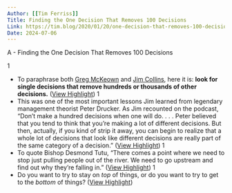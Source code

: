 ```yaml
---
Author: [[Tim Ferriss]]
Title: Finding the One Decision That Removes 100 Decisions
Link: https://tim.blog/2020/01/20/one-decision-that-removes-100-decisions/
Date: 2024-07-06
---
```

A - Finding the One Decision That Removes 100 Decisions

1
- To paraphrase both [Greg McKeown](https://tim.blog/2019/01/09/greg-mckeown-essentialism/) and [Jim Collins](https://tim.blog/2019/02/18/jim-collins/), here it is: **look for single decisions that remove hundreds or thousands of other decisions.** ([View Highlight](https://read.readwise.io/read/01gpc3pdw8jdwjrjv5cbh23rck))
1
- This was one of the most important lessons Jim learned from legendary management theorist Peter Drucker. As Jim recounted on the podcast, “Don’t make a hundred decisions when one will do. . . . Peter believed that you tend to think that you’re making a lot of different decisions. But then, actually, if you kind of strip it away, you can begin to realize that a whole lot of decisions that look like different decisions are really part of the same category of a decision.” ([View Highlight](https://read.readwise.io/read/01gpc3prrwr2tj6rjnywjdjdxr))
1
- To quote Bishop Desmond Tutu, “There comes a point where we need to stop just pulling people out of the river. We need to go upstream and find out why they’re falling in.” ([View Highlight](https://read.readwise.io/read/01gpc3vxc36fgn2y4tmzrah58c))
1
- Do you want to try to stay on *top* of things, or do you want to try to get to the *bottom* of things? ([View Highlight](https://read.readwise.io/read/01gpc3wy1w9rtra19z2v6nds2e))
